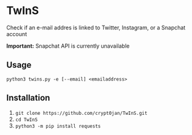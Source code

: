 # TwInS
Check if an e-mail addres is linked to Twitter, Instagram, or a Snapchat account

**Important:** Snapchat API is currently unavailable

## Usage
`python3 twins.py -e [--email] <emailaddress>`

## Installation

1. `git clone https://github.com/crypt0jan/TwInS.git`
2. `cd TwInS`
3. `python3 -m pip install requests`
